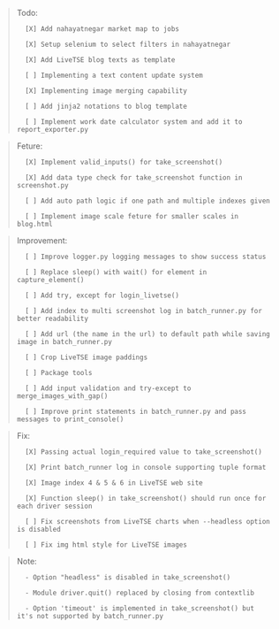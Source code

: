 > Todo:
>
>       [X] Add nahayatnegar market map to jobs
>
>       [X] Setup selenium to select filters in nahayatnegar
>
>       [X] Add LiveTSE blog texts as template
>
>       [ ] Implementing a text content update system
>
>       [X] Implementing image merging capability
>
>       [ ] Add jinja2 notations to blog template
>
>       [ ] Implement work date calculator system and add it to report_exporter.py

> Feture:
>
>       [X] Implement valid_inputs() for take_screenshot()
>
>       [X] Add data type check for take_screenshot function in screenshot.py
>
>       [ ] Add auto path logic if one path and multiple indexes given
>
>       [ ] Implement image scale feture for smaller scales in blog.html

> Improvement:
>
>       [ ] Improve logger.py logging messages to show success status
>
>       [ ] Replace sleep() with wait() for element in capture_element()
>
>       [ ] Add try, except for login_livetse()
>
>       [ ] Add index to multi screenshot log in batch_runner.py for better readability
>
>       [ ] Add url (the name in the url) to default path while saving image in batch_runner.py
>
>       [ ] Crop LiveTSE image paddings
>
>       [ ] Package tools
>
>       [ ] Add input validation and try-except to merge_images_with_gap()
>
>       [ ] Improve print statements in batch_runner.py and pass messages to print_console()

> Fix:
>
>       [X] Passing actual login_required value to take_screenshot()
>
>       [X] Print batch_runner log in console supporting tuple format
>
>       [X] Image index 4 & 5 & 6 in LiveTSE web site
>
>       [X] Function sleep() in take_screenshot() should run once for each driver session
>
>       [ ] Fix screenshots from LiveTSE charts when --headless option is disabled
>
>       [ ] Fix img html style for LiveTSE images

> Note:
>
>       - Option "headless" is disabled in take_screenshot()
>
>       - Module driver.quit() replaced by closing from contextlib
>
>       - Option 'timeout' is implemented in take_screenshot() but it's not supported by batch_runner.py 

